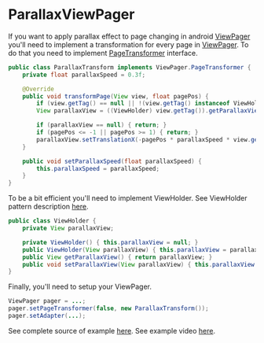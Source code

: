 # ParallaxViewPager

If you want to apply parallax effect to page changing in android [ViewPager](http://developer.android.com/reference/android/support/v4/view/ViewPager.html) you'll need to implement a transformation for every page in [ViewPager](http://developer.android.com/reference/android/support/v4/view/ViewPager.html). To do that you need to implement [PageTransformer](http://developer.android.com/reference/android/support/v4/view/ViewPager.PageTransformer.html) interface.
```java
public class ParallaxTransform implements ViewPager.PageTransformer {
    private float parallaxSpeed = 0.3f;

    @Override
    public void transformPage(View view, float pagePos) {
        if (view.getTag() == null || !(view.getTag() instanceof ViewHolder)) { return; }
        View parallaxView = ((ViewHolder) view.getTag()).getParallaxView();

        if (parallaxView == null) { return; }
        if (pagePos <= -1 || pagePos >= 1) { return; }
        parallaxView.setTranslationX(-pagePos * parallaxSpeed * view.getWidth());
    }

    public void setParallaxSpeed(float parallaxSpeed) {
        this.parallaxSpeed = parallaxSpeed;
    }
}
```

To be a bit efficient you'll need to implement ViewHolder. See ViewHolder pattern description [here](http://developer.android.com/training/improving-layouts/smooth-scrolling.html).
```java
public class ViewHolder {
    private View parallaxView;

    private ViewHolder() { this.parallaxView = null; }
    public ViewHolder(View parallaxView) { this.parallaxView = parallaxView; }
    public View getParallaxView() { return parallaxView; }
    public void setParallaxView(View parallaxView) { this.parallaxView = parallaxView; }
}
```

Finally, you'll need to setup your ViewPager.
```java
ViewPager pager = ...;
pager.setPageTransformer(false, new ParallaxTransform());
pager.setAdapter(...);
```

See complete source of example [here](https://github.com/je4a/ParallaxViewPager/blob/master/sample/src/main/java/com/parallaxviewpager/sample/SampleActivity.java).
See example video [here](http://youtu.be/kin8Qo2yDhY).
